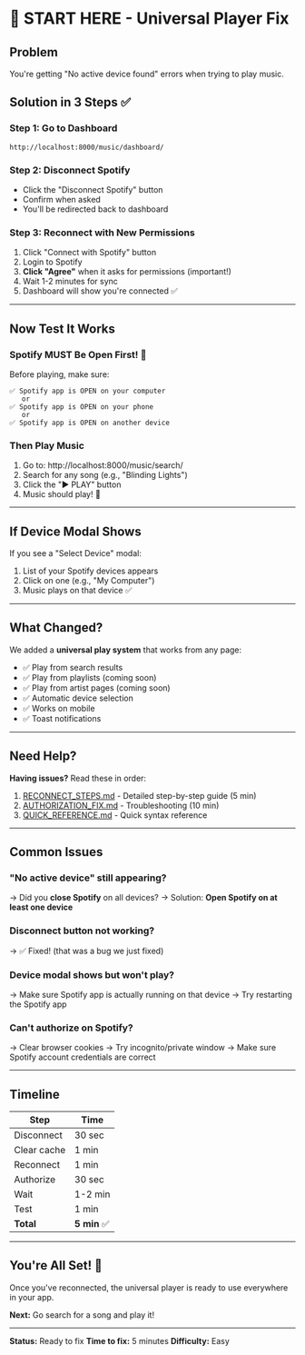 # 🚀 START HERE - Universal Player Fix

## Problem
You're getting "No active device found" errors when trying to play music.

## Solution in 3 Steps ✅

### Step 1: Go to Dashboard
```
http://localhost:8000/music/dashboard/
```

### Step 2: Disconnect Spotify
- Click the "Disconnect Spotify" button
- Confirm when asked
- You'll be redirected back to dashboard

### Step 3: Reconnect with New Permissions
1. Click "Connect with Spotify" button
2. Login to Spotify
3. **Click "Agree"** when it asks for permissions (important!)
4. Wait 1-2 minutes for sync
5. Dashboard will show you're connected ✅

---

## Now Test It Works

### Spotify MUST Be Open First! 🎵
Before playing, make sure:
```
✅ Spotify app is OPEN on your computer
   or
✅ Spotify app is OPEN on your phone
   or
✅ Spotify app is OPEN on another device
```

### Then Play Music
1. Go to: http://localhost:8000/music/search/
2. Search for any song (e.g., "Blinding Lights")
3. Click the "▶ PLAY" button
4. Music should play! 🎵

---

## If Device Modal Shows

If you see a "Select Device" modal:
1. List of your Spotify devices appears
2. Click on one (e.g., "My Computer")
3. Music plays on that device ✅

---

## What Changed?

We added a **universal play system** that works from any page:
- ✅ Play from search results
- ✅ Play from playlists (coming soon)
- ✅ Play from artist pages (coming soon)
- ✅ Automatic device selection
- ✅ Works on mobile
- ✅ Toast notifications

---

## Need Help?

**Having issues?** Read these in order:

1. [RECONNECT_STEPS.md](RECONNECT_STEPS.md) - Detailed step-by-step guide (5 min)
2. [AUTHORIZATION_FIX.md](AUTHORIZATION_FIX.md) - Troubleshooting (10 min)
3. [QUICK_REFERENCE.md](QUICK_REFERENCE.md) - Quick syntax reference

---

## Common Issues

### "No active device" still appearing?
→ Did you **close Spotify** on all devices?
→ Solution: **Open Spotify on at least one device**

### Disconnect button not working?
→ ✅ Fixed! (that was a bug we just fixed)

### Device modal shows but won't play?
→ Make sure Spotify app is actually running on that device
→ Try restarting the Spotify app

### Can't authorize on Spotify?
→ Clear browser cookies
→ Try incognito/private window
→ Make sure Spotify account credentials are correct

---

## Timeline

| Step | Time |
|------|------|
| Disconnect | 30 sec |
| Clear cache | 1 min |
| Reconnect | 1 min |
| Authorize | 30 sec |
| Wait | 1-2 min |
| Test | 1 min |
| **Total** | **5 min** ✅ |

---

## You're All Set! 🎵

Once you've reconnected, the universal player is ready to use everywhere in your app.

**Next:** Go search for a song and play it!

---

**Status:** Ready to fix
**Time to fix:** 5 minutes
**Difficulty:** Easy
